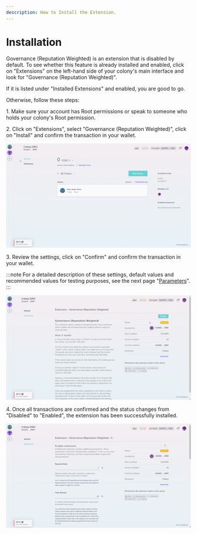 ```yaml
---
description: How to Install the Extension.
---
```


# Installation

Governance (Reputation Weighted) is an extension that is disabled by default. To see whether this feature is already installed and enabled, click on "Extensions" on the left-hand side of your colony's main interface and look for "Governance (Reputation Weighted)".

If it is listed under "Installed Extensions" and enabled, you are good to go.

Otherwise, follow these steps:

1\. Make sure your account has Root permissions or speak to someone who holds your colony's Root permission.

2\. Click on "Extensions", select "Governance (Reputation Weighted)", click on "Install" and confirm the transaction in your wallet.

![](../assets/install-governance.gif)

3\. Review the settings, click on "Confirm" and confirm the transaction in your wallet.

:::note
For a detailed description of these settings, default values and recommended values for testing purposes, see the next page "[Parameters](https://colony.gitbook.io/colony/extensions/motions-and-disputes/parameters)".&#x20;
:::

![](../assets/enable-governance.gif)

4\. Once all transactions are confirmed and the status changes from "Disabled" to "Enabled", the extension has been successfully installed.

![](../assets/enabled-governance.gif)
